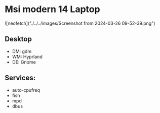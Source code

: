 # Msi modern 14 Laptop

![neofetch]("./../../images/Screenshot from 2024-03-26 09-52-39.png")

## Desktop
* DM: gdm
* WM: Hyprland
* DE: Gnome

## Services:
* auto-cpufreq
* fish
* mpd
* dbus
